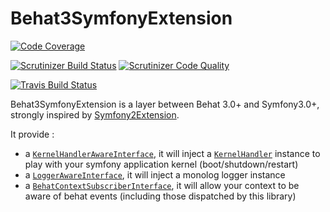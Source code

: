 # Behat3SymfonyExtension

[![Code Coverage](https://img.shields.io/scrutinizer/coverage/g/yoanm/Behat3SymfonyExtension.svg?label=Coverage)](https://scrutinizer-ci.com/g/yoanm/Behat3SymfonyExtension/?branch=master)

[![Scrutinizer Build Status](https://img.shields.io/scrutinizer/build/g/yoanm/Behat3SymfonyExtension.svg?label=Scrutinizer)](https://scrutinizer-ci.com/g/yoanm/Behat3SymfonyExtension/build-status/master) [![Scrutinizer Code Quality](https://img.shields.io/scrutinizer/g/yoanm/behat3SymfonyExtension.svg?label=Code%20quality)](https://scrutinizer-ci.com/g/yoanm/Behat3SymfonyExtension/?branch=master)

[![Travis Build Status](https://img.shields.io/travis/yoanm/Behat3SymfonyExtension.svg?label=travis)](https://travis-ci.org/yoanm/Behat3SymfonyExtension?label=Travis)

Behat3SymfonyExtension is a layer between Behat 3.0+ and Symfony3.0+, strongly inspired by [Symfony2Extension](https://github.com/Behat/Symfony2Extension).

It provide : 
 * a [`KernelHandlerAwareInterface`](./src/Yoanm/Behat3SymfonyExtension/Context/KernelHandlerAwareInterface.php), it will inject a [`KernelHandler`](./src/Yoanm/Behat3SymfonyExtension/Handler/KernelHandler.php) instance to play with your symfony application kernel (boot/shutdown/restart)
 * a [`LoggerAwareInterface`](./src/Yoanm/Behat3SymfonyExtension/Context/LoggerAwareInterface.php), it will inject a monolog logger instance
 * a [`BehatContextSubscriberInterface`](./src/Yoanm/Behat3SymfonyExtension/Context/BehatContextSubscriberInterface.php), it will allow your context to be aware of behat events (including those dispatched by this library)
